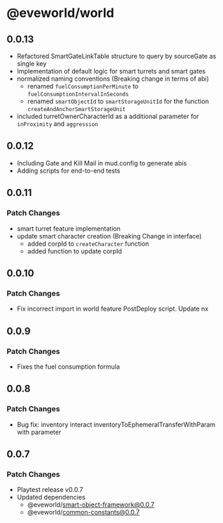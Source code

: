 # @eveworld/world
## 0.0.13
- Refactored SmartGateLinkTable structure to query by sourceGate as single key
- Implementation of default logic for smart turrets and smart gates
- normalized naming conventions (Breaking change in terms of abi)
  - renamed `fuelConsumptionPerMinute` to `fuelConsumptionIntervalInSeconds`
  - renamed `smartObjectId` to `smartStorageUnitId` for the function `createAndAnchorSmartStorageUnit`
- included turretOwnerCharacterId as a additional parameter for `inProximity` and `aggression`

## 0.0.12
- Including Gate and Kill Mail in mud.config to generate abis 
- Adding scripts for end-to-end tests 

## 0.0.11

### Patch Changes

- smart turret feature implementation
- update smart character creation (Breaking Change in interface)
  - added corpId to `createCharacter` function
  - added function to update corpId
  
## 0.0.10

### Patch Changes

- Fix incorrect import in world feature PostDeploy script.
  Update nx

## 0.0.9

### Patch Changes

- Fixes the fuel consumption formula

## 0.0.8

### Patch Changes

- Bug fix: inventory interact inventoryToEphemeralTransferWithParam with parameter

## 0.0.7

### Patch Changes

- Playtest release v0.0.7
- Updated dependencies
  - @eveworld/smart-object-framework@0.0.7
  - @eveworld/common-constants@0.0.7
